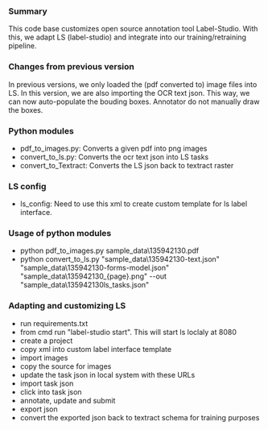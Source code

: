 ### Summary
This code base customizes open source annotation tool Label-Studio.
With this, we adapt LS (label-studio) and integrate into our training/retraining pipeline. 

### Changes from previous version 
In previous versions, we only loaded the (pdf converted to) image files into LS.
In this version, we are also importing the OCR text json.
This way, we can now auto-populate the bouding boxes. 
Annotator do not manually draw the boxes. 

### Python modules
- pdf_to_images.py: Converts a given pdf into png images
- convert_to_ls.py: Converts the ocr text json into LS tasks
- convert_to_Textract: Converts the LS json back to textract raster

### LS config
- ls_config: Need to use this xml to create custom template for ls label interface.
	

### Usage of python modules
- python pdf_to_images.py sample_data\135942130.pdf
- python convert_to_ls.py "sample_data\135942130-text.json" "sample_data\135942130-forms-model.json" "sample_data\135942130_{page}.png" --out "sample_data\135942130ls_tasks.json"

### Adapting and customizing LS
- run requirements.txt
- from cmd run "label-studio start". This will start ls loclaly at 8080
- create a project
- copy xml into custom label interface template
- import images
- copy the source for images
- update the task json in local system with these URLs
- import task json
- click into task json
- annotate, update and submit
- export json
- convert the exported json back to textract schema for training purposes



